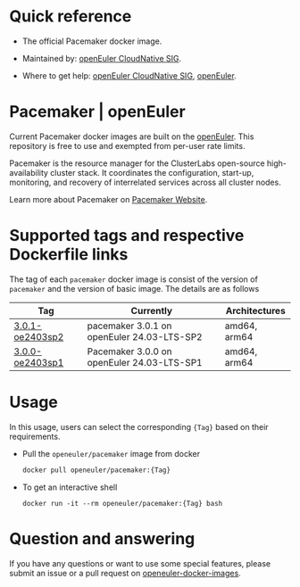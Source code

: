 # Quick reference

- The official Pacemaker docker image.

- Maintained by: [openEuler CloudNative SIG](https://gitee.com/openeuler/cloudnative).

- Where to get help: [openEuler CloudNative SIG](https://gitee.com/openeuler/cloudnative), [openEuler](https://gitee.com/openeuler/community).

# Pacemaker | openEuler
Current Pacemaker docker images are built on the [openEuler](https://repo.openeuler.org/). This repository is free to use and exempted from per-user rate limits.

Pacemaker is the resource manager for the ClusterLabs open-source high-availability cluster stack. It coordinates the configuration, start-up, monitoring, and recovery of interrelated services across all cluster nodes.

Learn more about Pacemaker on [Pacemaker Website](https://www.clusterlabs.org/pacemaker/)⁠.

# Supported tags and respective Dockerfile links
The tag of each `pacemaker` docker image is consist of the version of `pacemaker` and the version of basic image. The details are as follows

|    Tag   |  Currently  |   Architectures  |
|----------|-------------|------------------|
|[3.0.1-oe2403sp2](https://gitee.com/openeuler/openeuler-docker-images/blob/master/Others/pacemaker/3.0.1/24.03-lts-sp2/Dockerfile) | pacemaker 3.0.1 on openEuler 24.03-LTS-SP2 | amd64, arm64 |
|[3.0.0-oe2403sp1](https://gitee.com/openeuler/openeuler-docker-images/blob/master/Others/pacemaker/3.0.0/24.03-lts-sp1/Dockerfile)| Pacemaker 3.0.0 on openEuler 24.03-LTS-SP1 | amd64, arm64 |

# Usage
In this usage, users can select the corresponding `{Tag}` based on their requirements.

- Pull the `openeuler/pacemaker` image from docker

	```bash
	docker pull openeuler/pacemaker:{Tag}
	```

- To get an interactive shell

	```
    docker run -it --rm openeuler/pacemaker:{Tag} bash
    ```
  
# Question and answering
If you have any questions or want to use some special features, please submit an issue or a pull request on [openeuler-docker-images](https://gitee.com/openeuler/openeuler-docker-images).